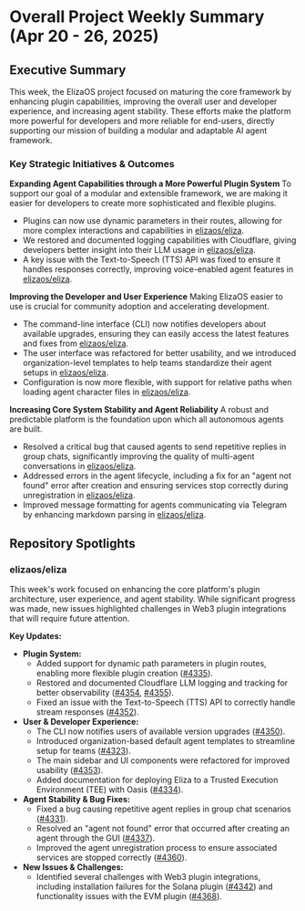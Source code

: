 # Overall Project Weekly Summary (Apr 20 - 26, 2025)

## Executive Summary
This week, the ElizaOS project focused on maturing the core framework by enhancing plugin capabilities, improving the overall user and developer experience, and increasing agent stability. These efforts make the platform more powerful for developers and more reliable for end-users, directly supporting our mission of building a modular and adaptable AI agent framework.

### Key Strategic Initiatives & Outcomes

**Expanding Agent Capabilities through a More Powerful Plugin System**
To support our goal of a modular and extensible framework, we are making it easier for developers to create more sophisticated and flexible plugins.
- Plugins can now use dynamic parameters in their routes, allowing for more complex interactions and capabilities in [elizaos/eliza](https://github.com/elizaos/eliza).
- We restored and documented logging capabilities with Cloudflare, giving developers better insight into their LLM usage in [elizaos/eliza](https://github.com/elizaos/eliza).
- A key issue with the Text-to-Speech (TTS) API was fixed to ensure it handles responses correctly, improving voice-enabled agent features in [elizaos/eliza](https://github.com/elizaos/eliza).

**Improving the Developer and User Experience**
Making ElizaOS easier to use is crucial for community adoption and accelerating development.
- The command-line interface (CLI) now notifies developers about available upgrades, ensuring they can easily access the latest features and fixes from [elizaos/eliza](https://github.com/elizaos/eliza).
- The user interface was refactored for better usability, and we introduced organization-level templates to help teams standardize their agent setups in [elizaos/eliza](https://github.com/elizaos/eliza).
- Configuration is now more flexible, with support for relative paths when loading agent character files in [elizaos/eliza](https://github.com/elizaos/eliza).

**Increasing Core System Stability and Agent Reliability**
A robust and predictable platform is the foundation upon which all autonomous agents are built.
- Resolved a critical bug that caused agents to send repetitive replies in group chats, significantly improving the quality of multi-agent conversations in [elizaos/eliza](https://github.com/elizaos/eliza).
- Addressed errors in the agent lifecycle, including a fix for an "agent not found" error after creation and ensuring services stop correctly during unregistration in [elizaos/eliza](https://github.com/elizaos/eliza).
- Improved message formatting for agents communicating via Telegram by enhancing markdown parsing in [elizaos/eliza](https://github.com/elizaos/eliza).

## Repository Spotlights

### elizaos/eliza
This week's work focused on enhancing the core platform's plugin architecture, user experience, and agent stability. While significant progress was made, new issues highlighted challenges in Web3 plugin integrations that will require future attention.

**Key Updates:**
- **Plugin System:**
    - Added support for dynamic path parameters in plugin routes, enabling more flexible plugin creation ([#4335](https://github.com/elizaos/eliza/pull/4335)).
    - Restored and documented Cloudflare LLM logging and tracking for better observability ([#4354](https://github.com/elizaos/eliza/pull/4354), [#4355](https://github.com/elizaos/eliza/pull/4355)).
    - Fixed an issue with the Text-to-Speech (TTS) API to correctly handle stream responses ([#4352](https://github.com/elizaos/eliza/pull/4352)).
- **User & Developer Experience:**
    - The CLI now notifies users of available version upgrades ([#4350](https://github.com/elizaos/eliza/pull/4350)).
    - Introduced organization-based default agent templates to streamline setup for teams ([#4323](https://github.com/elizaos/eliza/pull/4323)).
    - The main sidebar and UI components were refactored for improved usability ([#4353](https://github.com/elizaos/eliza/pull/4353)).
    - Added documentation for deploying Eliza to a Trusted Execution Environment (TEE) with Oasis ([#4334](https://github.com/elizaos/eliza/pull/4334)).
- **Agent Stability & Bug Fixes:**
    - Fixed a bug causing repetitive agent replies in group chat scenarios ([#4331](https://github.com/elizaos/eliza/pull/4331)).
    - Resolved an "agent not found" error that occurred after creating an agent through the GUI ([#4337](https://github.com/elizaos/eliza/pull/4337)).
    - Improved the agent unregistration process to ensure associated services are stopped correctly ([#4360](https://github.com/elizaos/eliza/pull/4360)).
- **New Issues & Challenges:**
    - Identified several challenges with Web3 plugin integrations, including installation failures for the Solana plugin ([#4342](https://github.com/elizaos/eliza/issues/4342)) and functionality issues with the EVM plugin ([#4368](https://github.com/elizaos/eliza/issues/4368)).